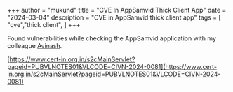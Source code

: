 +++
author = "mukund"
title = "CVE In AppSamvid Thick Client App"
date = "2024-03-04"
description = "CVE in AppSamvid thick client app"
tags = [
    "cve","thick client",
]
+++

Found vulnerabilities while checking the AppSamvid application with my colleague [Avinash](https://www.linkedin.com/in/avinash-kumar22/).

[https://www.cert-in.org.in/s2cMainServlet?pageid=PUBVLNOTES01&VLCODE=CIVN-2024-0081](https://www.cert-in.org.in/s2cMainServlet?pageid=PUBVLNOTES01&VLCODE=CIVN-2024-0081)
